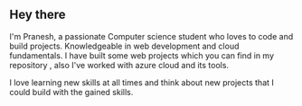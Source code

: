 ## Hey there


I'm Pranesh, a passionate Computer science student who loves to code and build projects. Knowledgeable  in web development and cloud fundamentals. I have built some web projects which you can find in my repository , also I've worked with azure cloud and its tools.

I love learning new skills at all times and think about new projects that I could  build with the  gained skills. 
